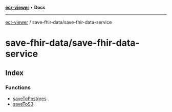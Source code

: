 [**ecr-viewer**](../../README.md) • **Docs**

***

[ecr-viewer](../../README.md) / save-fhir-data/save-fhir-data-service

# save-fhir-data/save-fhir-data-service

## Index

### Functions

- [saveToPostgres](functions/saveToPostgres.md)
- [saveToS3](functions/saveToS3.md)
